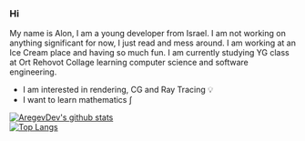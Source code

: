 ### Hi

My name is Alon, I am a young developer from Israel. I am not working on anything significant for now, I just read and mess around. I am working at an Ice Cream place and having so much fun. I am currently studying YG class at Ort Rehovot Collage learning computer science and software engineering.

* I am interested in rendering, CG and Ray Tracing 💡
* I want to learn mathematics ∫

[![AregevDev's github stats](https://github-readme-stats.vercel.app/api?username=aregevdev&theme=merko)](https://github.com/anuraghazra/github-readme-stats)  
[![Top Langs](https://github-readme-stats.vercel.app/api/top-langs/?username=aregevdev&langs_count=10&theme=merko)](https://github.com/anuraghazra/github-readme-stats)
